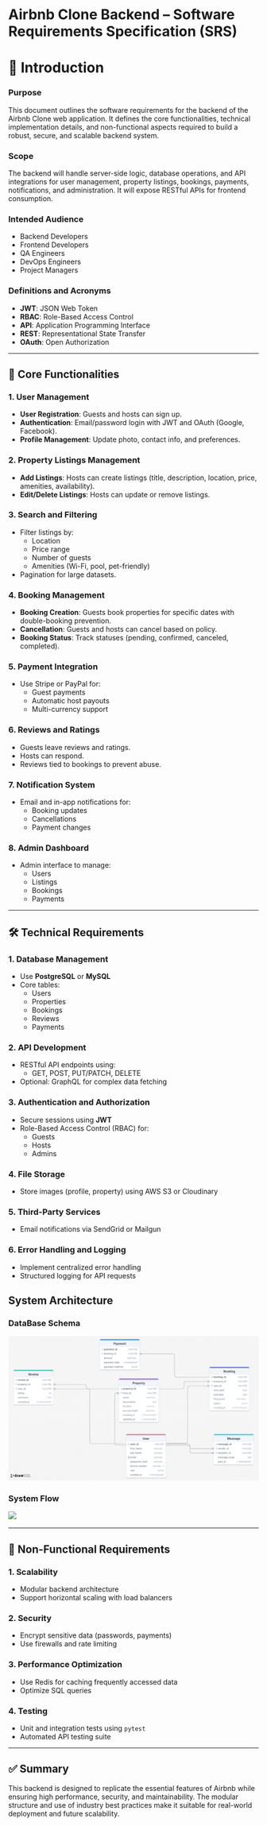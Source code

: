 # Airbnb Clone Backend – Software Requirements Specification (SRS)

# 📌 Introduction

### Purpose

This document outlines the software requirements for the backend of the Airbnb Clone web application. It defines the core functionalities, technical implementation details, and non-functional aspects required to build a robust, secure, and scalable backend system.

### Scope

The backend will handle server-side logic, database operations, and API integrations for user management, property listings, bookings, payments, notifications, and administration. It will expose RESTful APIs for frontend consumption.

### Intended Audience

- Backend Developers
- Frontend Developers
- QA Engineers
- DevOps Engineers
- Project Managers

### Definitions and Acronyms

- **JWT**: JSON Web Token
- **RBAC**: Role-Based Access Control
- **API**: Application Programming Interface
- **REST**: Representational State Transfer
- **OAuth**: Open Authorization

---

## 🧩 Core Functionalities

### 1. User Management

- **User Registration**: Guests and hosts can sign up.
- **Authentication**: Email/password login with JWT and OAuth (Google, Facebook).
- **Profile Management**: Update photo, contact info, and preferences.

### 2. Property Listings Management

- **Add Listings**: Hosts can create listings (title, description, location, price, amenities, availability).
- **Edit/Delete Listings**: Hosts can update or remove listings.

### 3. Search and Filtering

- Filter listings by:
    - Location
    - Price range
    - Number of guests
    - Amenities (Wi-Fi, pool, pet-friendly)
- Pagination for large datasets.

### 4. Booking Management

- **Booking Creation**: Guests book properties for specific dates with double-booking prevention.
- **Cancellation**: Guests and hosts can cancel based on policy.
- **Booking Status**: Track statuses (pending, confirmed, canceled, completed).

### 5. Payment Integration

- Use Stripe or PayPal for:
    - Guest payments
    - Automatic host payouts
    - Multi-currency support

### 6. Reviews and Ratings

- Guests leave reviews and ratings.
- Hosts can respond.
- Reviews tied to bookings to prevent abuse.

### 7. Notification System

- Email and in-app notifications for:
    - Booking updates
    - Cancellations
    - Payment changes

### 8. Admin Dashboard

- Admin interface to manage:
    - Users
    - Listings
    - Bookings
    - Payments

---

## 🛠 Technical Requirements

### 1. Database Management

- Use **PostgreSQL** or **MySQL**
- Core tables:
    - Users
    - Properties
    - Bookings
    - Reviews
    - Payments

### 2. API Development

- RESTful API endpoints using:
    - GET, POST, PUT/PATCH, DELETE
- Optional: GraphQL for complex data fetching

### 3. Authentication and Authorization

- Secure sessions using **JWT**
- Role-Based Access Control (RBAC) for:
    - Guests
    - Hosts
    - Admins

### 4. File Storage

- Store images (profile, property) using AWS S3 or Cloudinary

### 5. Third-Party Services

- Email notifications via SendGrid or Mailgun

### 6. Error Handling and Logging

- Implement centralized error handling
- Structured logging for API requests

## System Architecture

### DataBase Schema

![drawSQL-image-export-2025-05-09.png](/features-and-functionalities/images/airbnb-clone-erd.png)

### System Flow

![](https://miro.medium.com/v2/resize:fit:750/format:webp/1*5USX0_qT1uhiA9Rg5xOadA.png)

---

## 🚀 Non-Functional Requirements

### 1. Scalability

- Modular backend architecture
- Support horizontal scaling with load balancers

### 2. Security

- Encrypt sensitive data (passwords, payments)
- Use firewalls and rate limiting

### 3. Performance Optimization

- Use Redis for caching frequently accessed data
- Optimize SQL queries

### 4. Testing

- Unit and integration tests using `pytest`
- Automated API testing suite

---

## ✅ Summary

This backend is designed to replicate the essential features of Airbnb while ensuring high performance, security, and maintainability. The modular structure and use of industry best practices make it suitable for real-world deployment and future scalability.